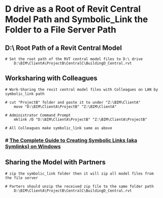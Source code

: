 # D drive as a Root of Revit Central Model Path and Symbolic_Link the Folder to a File Server Path

## D:\ Root Path of a Revit Central Model

    # Set the root path of the RVT central model files to D:\ drive
        D:\BIM\ClientA\ProjectB\CentralC\BuildingD_Central.rvt

## Worksharing with Colleagues

    # Work-Sharing the revit central model files with Colleagues on LAN by symbolic_link path

    # cut "ProjectB" folder and paste it to under "Z:\BIM\ClientA"  
        move "D:\BIM\ClientA\ProjectB" "Z:\BIM\ClientA"

    # Administrator Command Prompt
        mklink /D "D:\BIM\ClientA\ProjectB" "Z:\BIM\ClientA\ProjectB"

    # All Colleagues make symbolic_link same as above

  ### # [The Complete Guide to Creating Symbolic Links (aka Symlinks) on Windows](https://www.howtogeek.com/howto/16226/complete-guide-to-symbolic-links-symlinks-on-windows-or-linux/)

## Sharing the Model with Partners

    # zip the symbolic_link folder then it will zip all model files from the file server

    # Parters should unzip the received zip file to the same folder path 
        D:\BIM\ClientA\ProjectB\CentralC\BuildingD_Central.rvt

